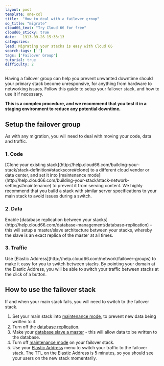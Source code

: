 ```yaml
---
layout: post
template: one-col
title:  "How to deal with a failover group"
so_title: "migrate"
cloud66_text: "Try Cloud 66 for free"
cloud66_sticky: true
date:   1913-09-26 15:33:13
categories: 
lead: Migrating your stacks is easy with Cloud 66
search-tags: ['']
tags: ['Failover Group']
tutorial: true
difficulty: 2
---
```


Having a failover group can help you prevent unwanted downtime should your primary stack become unresponsive, for anything from hardware to networking issues. Follow this guide to setup your failover stack, and how to use it if necessary.

<b>This is a complex procedure, and we recommend that you test it in a staging environment to reduce any potential downtime.</b>

<h2>Setup the failover group</h2>
As with any migration, you will need to deal with moving your code, data and traffic. 

<h3>1. Code</h3>
[Clone your existing stack](http://help.cloud66.com/building-your-stack/stack-definition#stackscore#clone) to a different cloud vendor or data center, and set it into [maintenance mode](http://help.cloud66.com/building-your-stack/stack-network-settings#maintenance) to prevent it from serving content. We highly recommend that you build a stack with similar server specifications to your main stack to avoid issues during a switch. 

<h3>2. Data</h3>
Enable [database replication between your stacks](http://help.cloud66.com/database-management/database-replication) - this will setup a master/slave architecture between your stacks, whereby the slave is an exact replica of the master at all times. 

<h3>3. Traffic</h3>
Use [Elastic Address](http://help.cloud66.com/network/failover-groups) to make it easy for you to switch between stacks. By pointing your domain at the Elastic Address, you will be able to switch your traffic between stacks at the click of a button.

<h2>How to use the failover stack</h2>
If and when your main stack fails, you will need to switch to the failover stack.

<ol class="article-list">
<li>Set your main stack into <a href="http://help.cloud66.com/building-your-stack/stack-network-settings#maintenance">maintenance mode</a>, to prevent new data being written to it.</li>
<li>Turn off the <a href="http://help.cloud66.com/database-management/database-replication#disable">database replication</a>.</li>
<li>Make your <a href="http://community.cloud66.com/articles/postgresql-failover-procedure">database slave a master</a> - this will allow data to be written to the database.</li>
<li>Turn off <a href="http://help.cloud66.com/building-your-stack/stack-network-settings#maintenance">maintenance mode</a> on your failover stack.</li>
<li>Use your <a href="http://help.cloud66.com/network/elasticaddress">Elastic Address</a> menu to switch your traffic to the failover stack. The TTL on the Elastic Address is 5 minutes, so you should see your users on the new stack momentarily.</li>
</ol>